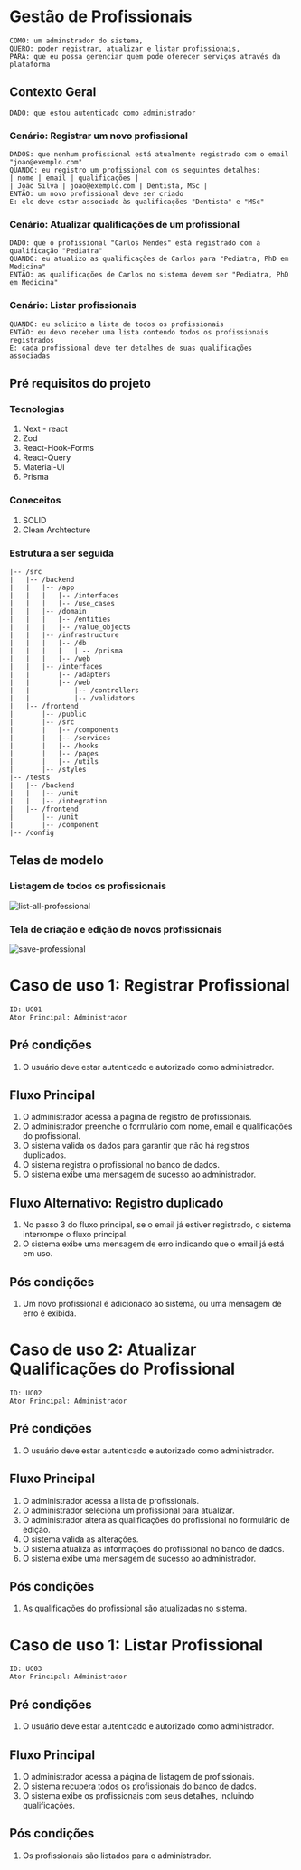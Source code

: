 # Gestão de Profissionais

```
COMO: um adminstrador do sistema,
QUERO: poder registrar, atualizar e listar profissionais,
PARA: que eu possa gerenciar quem pode oferecer serviços através da plataforma
```

## Contexto Geral

```
DADO: que estou autenticado como administrador
```

### Cenário: Registrar um novo profissional

```
DADOS: que nenhum profissional está atualmente registrado com o email "joao@exemplo.com"
QUANDO: eu registro um profissional com os seguintes detalhes:
| nome | email | qualificações |
| João Silva | joao@exemplo.com | Dentista, MSc |
ENTÃO: um novo profissional deve ser criado
E: ele deve estar associado às qualificações "Dentista" e "MSc"
```

### Cenário: Atualizar qualificações de um profissional

```
DADO: que o profissional "Carlos Mendes" está registrado com a qualificação "Pediatra"
QUANDO: eu atualizo as qualificações de Carlos para "Pediatra, PhD em Medicina"
ENTÃO: as qualificações de Carlos no sistema devem ser "Pediatra, PhD em Medicina"
```

### Cenário: Listar profissionais

```
QUANDO: eu solicito a lista de todos os profissionais
ENTÃO: eu devo receber uma lista contendo todos os profissionais registrados
E: cada profissional deve ter detalhes de suas qualificações associadas
```

## Pré requisitos do projeto

### Tecnologias

1. Next - react
2. Zod
3. React-Hook-Forms
4. React-Query
5. Material-UI
6. Prisma

### Coneceitos
1. SOLID
2. Clean Archtecture

### Estrutura a ser seguida

```
|-- /src
|   |-- /backend
|   |   |-- /app
|   |   |   |-- /interfaces
|   |   |   |-- /use_cases
|   |   |-- /domain
|   |   |   |-- /entities
|   |   |   |-- /value_objects
|   |   |-- /infrastructure
|   |   |   |-- /db
|   |   |   |   | -- /prisma
|   |   |   |-- /web
|   |   |-- /interfaces
|   |       |-- /adapters
|   |       |-- /web
|   |           |-- /controllers
|   |           |-- /validators
|   |-- /frontend
|       |-- /public
|       |-- /src
|       |   |-- /components
|       |   |-- /services
|       |   |-- /hooks
|       |   |-- /pages
|       |   |-- /utils
|       |-- /styles
|-- /tests
|   |-- /backend
|   |   |-- /unit
|   |   |-- /integration
|   |-- /frontend
|       |-- /unit
|       |-- /component
|-- /config
```
## Telas de modelo

### Listagem de todos os profissionais
![list-all-professional](https://github.com/DATAWER/desafio/assets/68328330/e2c7bcc4-1c2a-43d5-8ae9-c3bf1ed8155a)

### Tela de criação e edição de novos profissionais
![save-professional](https://github.com/DATAWER/desafio/assets/68328330/65500688-8843-4af8-9b75-6e14d3244f80)


# Caso de uso 1: Registrar Profissional

```
ID: UC01
Ator Principal: Administrador
```
## Pré condições

1. O usuário deve estar autenticado e autorizado como administrador.

## Fluxo Principal

1. O administrador acessa a página de registro de profissionais.
2. O administrador preenche o formulário com nome, email e qualificações do profissional.
3. O sistema valida os dados para garantir que não há registros duplicados.
4. O sistema registra o profissional no banco de dados.
5. O sistema exibe uma mensagem de sucesso ao administrador.

## Fluxo Alternativo: Registro duplicado

1. No passo 3 do fluxo principal, se o email já estiver registrado, o sistema interrompe o fluxo principal.
2. O sistema exibe uma mensagem de erro indicando que o email já está em uso.

## Pós condições

1. Um novo profissional é adicionado ao sistema, ou uma mensagem de erro é exibida.

# Caso de uso 2: Atualizar Qualificações do Profissional

```
ID: UC02
Ator Principal: Administrador
```

## Pré condições

1. O usuário deve estar autenticado e autorizado como administrador.

## Fluxo Principal

1. O administrador acessa a lista de profissionais.
2. O administrador seleciona um profissional para atualizar.
3. O administrador altera as qualificações do profissional no formulário de edição.
4. O sistema valida as alterações.
5. O sistema atualiza as informações do profissional no banco de  dados.
6. O sistema exibe uma mensagem de sucesso ao administrador.

## Pós condições

1. As qualificações do profissional são atualizadas no sistema.

# Caso de uso 1: Listar Profissional

```
ID: UC03
Ator Principal: Administrador
```
## Pré condições

1. O usuário deve estar autenticado e autorizado como administrador.

## Fluxo Principal

1. O administrador acessa a página de listagem de profissionais.
2. O sistema recupera todos os profissionais do banco de dados.
3. O sistema exibe os profissionais com seus detalhes, incluindo qualificações.

## Pós condições

1. Os profissionais são listados para o administrador.
